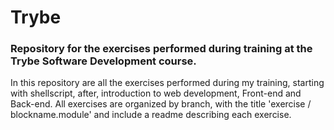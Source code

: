 # Trybe
### Repository for the exercises performed during training at the Trybe Software Development course.

In this repository are all the exercises performed during my training, starting with shellscript, after, introduction to web development, Front-end and Back-end.
All exercises are organized by branch, with the title 'exercise / blockname.module' and include a readme describing each exercise.
